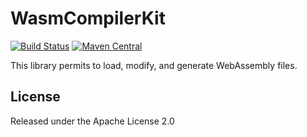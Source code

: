# WasmCompilerKit

[![Build Status](https://travis-ci.org/ftomassetti/wasmcompilerkit.svg?branch=master)](https://travis-ci.org/ftomassetti/wasmcompilerkit) [![Maven Central](https://img.shields.io/maven-central/v/me.tomassetti/wasmcompilerkit.svg)](http://search.maven.org/#search%7Cgav%7C1%7Cg%3A%22me.tomassetti%22%20AND%20a%3A%22wasmcompilerkit%22)

This library permits to load, modify, and generate WebAssembly files.

## License

Released under the Apache License 2.0